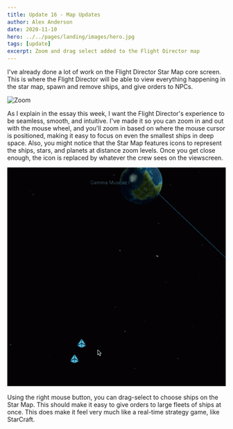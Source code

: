 ```yaml
---
title: Update 16 - Map Updates
author: Alex Anderson
date: 2020-11-10
hero: ../../pages/landing/images/hero.jpg
tags: [update]
excerpt: Zoom and drag select added to the Flight Director map
---
```


I've already done a lot of work on the Flight Director Star Map core screen. This is where the Flight Director will be able to view everything happening in the star map, spawn and remove ships, and give orders to NPCs.

![Zoom](images/zoom.gif)

As I explain in the essay this week, I want the Flight Director's experience to be seamless, smooth, and intuitive. I've made it so you can zoom in and out with the mouse wheel, and you'll zoom in based on where the mouse cursor is positioned, making it easy to focus on even the smallest ships in deep space. Also, you might notice that the Star Map features icons to represent the ships, stars, and planets at distance zoom levels. Once you get close enough, the icon is replaced by whatever the crew sees on the viewscreen.

![Drag Select](images/dragselect.gif)

Using the right mouse button, you can drag-select to choose ships on the Star Map. This should make it easy to give orders to large fleets of ships at once. This does make it feel very much like a real-time strategy game, like StarCraft.
